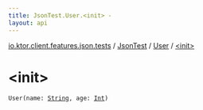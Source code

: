 ```yaml
---
title: JsonTest.User.<init> - 
layout: api
---
```


<div class='api-docs-breadcrumbs'><a href="../../index.html">io.ktor.client.features.json.tests</a> / <a href="../index.html">JsonTest</a> / <a href="index.html">User</a> / <a href="./-init-.html">&lt;init&gt;</a></div>

# &lt;init&gt;

<div class="signature"><code><span class="identifier">User</span><span class="symbol">(</span><span class="parameterName" id="io.ktor.client.features.json.tests.JsonTest.User$<init>(kotlin.String, kotlin.Int)/name">name</span><span class="symbol">:</span>&nbsp;<a href="https://kotlinlang.org/api/latest/jvm/stdlib/kotlin/-string/index.html"><span class="identifier">String</span></a><span class="symbol">, </span><span class="parameterName" id="io.ktor.client.features.json.tests.JsonTest.User$<init>(kotlin.String, kotlin.Int)/age">age</span><span class="symbol">:</span>&nbsp;<a href="https://kotlinlang.org/api/latest/jvm/stdlib/kotlin/-int/index.html"><span class="identifier">Int</span></a><span class="symbol">)</span></code></div>
